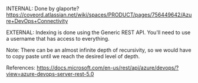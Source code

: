 INTERNAL:
Done by glaporte?
https://coveord.atlassian.net/wiki/spaces/PRODUCT/pages/756449642/Azure+DevOps+Connectivity

EXTERNAL:
Indexing is done using the Generic REST API. You'll need to use a username that has access to everything.

Note:
There can be an almost infinite depth of recursivity, so we would have to copy paste until we reach the desired level of depth.

References: 
https://docs.microsoft.com/en-us/rest/api/azure/devops/?view=azure-devops-server-rest-5.0
